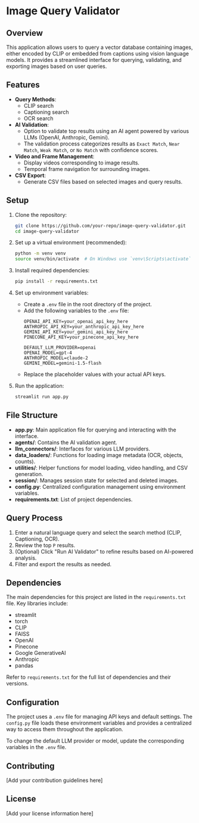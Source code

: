 # Image Query Validator

## Overview

This application allows users to query a vector database containing images, either encoded by CLIP or embedded from captions using vision language models. It provides a streamlined interface for querying, validating, and exporting images based on user queries.

## Features

- **Query Methods**:
  - CLIP search
  - Captioning search
  - OCR search
- **AI Validation**:
  - Option to validate top results using an AI agent powered by various LLMs (OpenAI, Anthropic, Gemini).
  - The validation process categorizes results as `Exact Match`, `Near Match`, `Weak Match`, or `No Match` with confidence scores.
- **Video and Frame Management**:
  - Display videos corresponding to image results.
  - Temporal frame navigation for surrounding images.
- **CSV Export**:
  - Generate CSV files based on selected images and query results.

## Setup

1. Clone the repository:
   ```bash
   git clone https://github.com/your-repo/image-query-validator.git
   cd image-query-validator
   ```

2. Set up a virtual environment (recommended):
   ```bash
   python -m venv venv
   source venv/bin/activate  # On Windows use `venv\Scripts\activate`
   ```

3. Install required dependencies:
   ```bash
   pip install -r requirements.txt
   ```

4. Set up environment variables:
   - Create a `.env` file in the root directory of the project.
   - Add the following variables to the `.env` file:
     ```
     OPENAI_API_KEY=your_openai_api_key_here
     ANTHROPIC_API_KEY=your_anthropic_api_key_here
     GEMINI_API_KEY=your_gemini_api_key_here
     PINECONE_API_KEY=your_pinecone_api_key_here

     DEFAULT_LLM_PROVIDER=openai
     OPENAI_MODEL=gpt-4
     ANTHROPIC_MODEL=claude-2
     GEMINI_MODEL=gemini-1.5-flash
     ```
   - Replace the placeholder values with your actual API keys.

5. Run the application:
   ```bash
   streamlit run app.py
   ```

## File Structure

- **app.py**: Main application file for querying and interacting with the interface.
- **agents/**: Contains the AI validation agent.
- **llm_connectors/**: Interfaces for various LLM providers.
- **data_loaders/**: Functions for loading image metadata (OCR, objects, counts).
- **utilities/**: Helper functions for model loading, video handling, and CSV generation.
- **session/**: Manages session state for selected and deleted images.
- **config.py**: Centralized configuration management using environment variables.
- **requirements.txt**: List of project dependencies.

## Query Process

1. Enter a natural language query and select the search method (CLIP, Captioning, OCR).
2. Review the top `P` results.
3. (Optional) Click "Run AI Validator" to refine results based on AI-powered analysis.
4. Filter and export the results as needed.

## Dependencies

The main dependencies for this project are listed in the `requirements.txt` file. Key libraries include:

- streamlit
- torch
- CLIP
- FAISS
- OpenAI
- Pinecone
- Google GenerativeAI
- Anthropic
- pandas

Refer to `requirements.txt` for the full list of dependencies and their versions.

## Configuration

The project uses a `.env` file for managing API keys and default settings. The `config.py` file loads these environment variables and provides a centralized way to access them throughout the application.

To change the default LLM provider or model, update the corresponding variables in the `.env` file.

## Contributing

[Add your contribution guidelines here]

## License

[Add your license information here]

